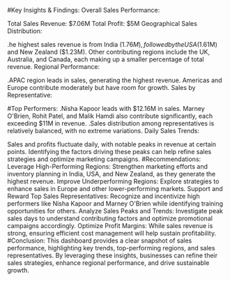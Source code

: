 #Key Insights & Findings:
Overall Sales Performance:

Total Sales Revenue: $7.06M
Total Profit: $5M
Geographical Sales Distribution:

.he highest sales revenue is from India ($1.76M), followed by the USA ($1.61M) and New Zealand ($1.23M).
Other contributing regions include the UK, Australia, and Canada, each making up a smaller percentage of total revenue.
Regional Performance:

.APAC region leads in sales, generating the highest revenue.
Americas and Europe contribute moderately but have room for growth.
Sales by Representative:

#Top Performers:
.Nisha Kapoor leads with $12.16M in sales.
Marney O'Brien, Rohit Patel, and Malik Hamdi also contribute significantly, each exceeding $11M in revenue.
.Sales distribution among representatives is relatively balanced, with no extreme variations.
Daily Sales Trends:

Sales and profits fluctuate daily, with notable peaks in revenue at certain points.
Identifying the factors driving these peaks can help refine sales strategies and optimize marketing campaigns.
#Recommendations:
Leverage High-Performing Regions: Strengthen marketing efforts and inventory planning in India, USA, and New Zealand, as they generate the highest revenue.
Improve Underperforming Regions: Explore strategies to enhance sales in Europe and other lower-performing markets.
Support and Reward Top Sales Representatives: Recognize and incentivize high performers like Nisha Kapoor and Marney O'Brien while identifying training opportunities for others.
Analyze Sales Peaks and Trends: Investigate peak sales days to understand contributing factors and optimize promotional campaigns accordingly.
Optimize Profit Margins: While sales revenue is strong, ensuring efficient cost management will help sustain profitability.
#Conclusion:
This dashboard provides a clear snapshot of sales performance, highlighting key trends, top-performing regions, and sales representatives. By leveraging these insights, businesses can refine their sales strategies, enhance regional performance, and drive sustainable growth.


